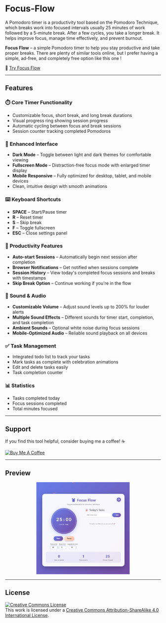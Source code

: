 # Focus-Flow
A Pomodoro timer is a productivity tool based on the Pomodoro Technique, which breaks work into focused intervals usually 25 minutes of work followed by a 5-minute break. After a few cycles, you take a longer break. It helps improve focus, manage time effectively, and prevent burnout.

**Focus Flow** – a simple Pomodoro timer to help you stay productive and take proper breaks. There are plenty of similar tools online, but I prefer having a simple, ad-free, and completely free option like this one !

🔗 [Try Focus Flow](https://meronmkifle.github.io/Focus-Flow/)

---

## Features

### ⏱️ **Core Timer Functionality**
- Customizable focus, short break, and long break durations
- Visual progress ring showing session progress
- Automatic cycling between focus and break sessions
- Session counter tracking completed Pomodoros

### 🎨 **Enhanced Interface**
- **Dark Mode** – Toggle between light and dark themes for comfortable viewing
- **Fullscreen Mode** – Distraction-free focus mode with enlarged timer display
- **Mobile Responsive** – Fully optimized for desktop, tablet, and mobile devices
- Clean, intuitive design with smooth animations

### ⌨️ **Keyboard Shortcuts**
- **SPACE** – Start/Pause timer
- **R** – Reset timer
- **S** – Skip break
- **F** – Toggle fullscreen
- **ESC** – Close settings panel

### 🔔 **Productivity Features**
- **Auto-start Sessions** – Automatically begin next session after completion
- **Browser Notifications** – Get notified when sessions complete
- **Session History** – View today's completed focus sessions and breaks with timestamps
- **Skip Break Option** – Continue working if you're in the flow

### 🎵 **Sound & Audio**
- **Customizable Volume** – Adjust sound levels up to 200% for louder alerts
- **Multiple Sound Effects** – Different sounds for timer start, completion, and task completion
- **Ambient Sounds** – Optional white noise during focus sessions
- **Mobile-Optimized Audio** – Reliable sound playback on all devices

### ✅ **Task Management**
- Integrated todo list to track your tasks
- Mark tasks as complete with celebration animations
- Edit and delete tasks easily
- Task completion counter

### 📊 **Statistics**
- Tasks completed today
- Focus sessions completed
- Total minutes focused

---

## Support
If you find this tool helpful, consider buying me a coffee! ☕

<a href="https://buymeacoffee.com/qhl34mcne4" target="_blank"><img src="https://cdn.buymeacoffee.com/buttons/v2/default-yellow.png" alt="Buy Me A Coffee" style="height: 60px !important;width: 217px !important;" ></a>

---

## Preview
<p align="center">
  <img src="https://github.com/meronmkifle/Focus-Flow/blob/main/Focus%20Flow%20Screenshot%20.png" width="60%" />
</p>

---

## License
<a rel="license" href="http://creativecommons.org/licenses/by-sa/4.0/"><img alt="Creative Commons License" style="border-width:0" src="https://i.creativecommons.org/l/by-sa/4.0/88x31.png" /></a><br />This work is licensed under a <a rel="license" href="http://creativecommons.org/licenses/by-sa/4.0/">Creative Commons Attribution-ShareAlike 4.0 International License</a>.
